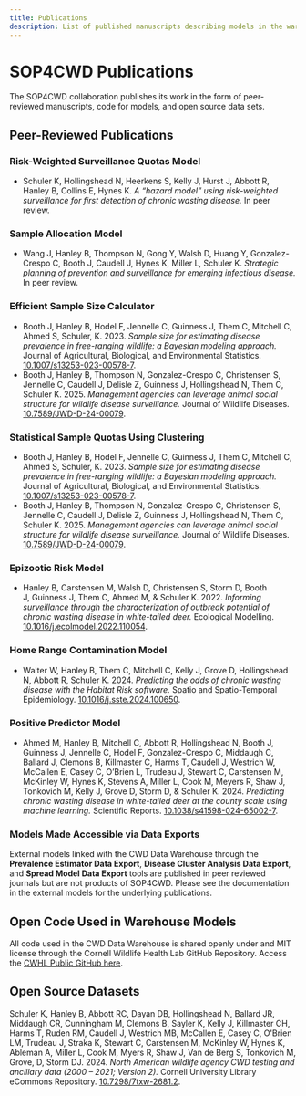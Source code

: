 ```yaml
---
title: Publications
description: List of published manuscripts describing models in the warehouse.
---
```


# SOP4CWD Publications

The SOP4CWD collaboration publishes its work in the form of peer-reviewed manuscripts, code for models, and open source data sets.  

## Peer-Reviewed Publications

### Risk-Weighted Surveillance Quotas Model
* Schuler K, Hollingshead N, Heerkens S, Kelly J, Hurst J, Abbott R, Hanley B, Collins E, Hynes K. _A “hazard model” using risk-weighted surveillance for first detection of chronic wasting disease._ In peer review.

### Sample Allocation Model
* Wang J, Hanley B, Thompson N, Gong Y, Walsh D, Huang Y, Gonzalez-Crespo C, Booth J, Caudell J, Hynes K, Miller L, Schuler K. _Strategic planning of prevention and surveillance for emerging infectious disease._ In peer review.

### Efficient Sample Size Calculator 
* Booth J, Hanley B, Hodel F, Jennelle C, Guinness J, Them C, Mitchell C, Ahmed S, Schuler, K. 2023. _Sample size for estimating disease prevalence in free-ranging wildlife: a Bayesian modeling approach._ Journal of Agricultural, Biological, and Environmental Statistics. [10.1007/s13253-023-00578-7](https://doi.org/10.1007/s13253-023-00578-7).
* Booth J, Hanley B, Thompson N, Gonzalez-Crespo C, Christensen S, Jennelle C, Caudell J, Delisle Z, Guinness J, Hollingshead N, Them C, Schuler K. 2025. _Management agencies can leverage animal social structure for wildlife disease surveillance._ Journal of Wildlife Diseases. [10.7589/JWD-D-24-00079](https://doi.org/10.7589/JWD-D-24-00079).

### Statistical Sample Quotas Using Clustering
* Booth J, Hanley B, Hodel F, Jennelle C, Guinness J, Them C, Mitchell C, Ahmed S, Schuler, K. 2023. _Sample size for estimating disease prevalence in free-ranging wildlife: a Bayesian modeling approach._ Journal of Agricultural, Biological, and Environmental Statistics. [10.1007/s13253-023-00578-7](https://doi.org/10.1007/s13253-023-00578-7).
* Booth J, Hanley B, Thompson N, Gonzalez-Crespo C, Christensen S, Jennelle C, Caudell J, Delisle Z, Guinness J, Hollingshead N, Them C, Schuler K. 2025. _Management agencies can leverage animal social structure for wildlife disease surveillance._ Journal of Wildlife Diseases. [10.7589/JWD-D-24-00079](https://doi.org/10.7589/JWD-D-24-00079).

### Epizootic Risk Model
* Hanley B, Carstensen M, Walsh D, Christensen S, Storm D, Booth J, Guinness J, Them C, Ahmed M, & Schuler K. 2022. _Informing surveillance through the characterization of outbreak potential of chronic wasting disease in white-tailed deer._ Ecological Modelling. [10.1016/j.ecolmodel.2022.110054](https://doi.org/10.1016/j.ecolmodel.2022.110054).

### Home Range Contamination Model
* Walter W, Hanley B, Them C, Mitchell C, Kelly J, Grove D, Hollingshead N, Abbott R, Schuler K. 2024. _Predicting the odds of chronic wasting disease with the Habitat Risk software._ Spatio and Spatio-Temporal Epidemiology. [10.1016/j.sste.2024.100650](https://doi.org/10.1016/j.sste.2024.100650).

### Positive Predictor Model
* Ahmed M, Hanley B, Mitchell C, Abbott R, Hollingshead N, Booth J, Guinness J, Jennelle C, Hodel F, Gonzalez-Crespo C, Middaugh C, Ballard J, Clemons B, Killmaster C, Harms T, Caudell J, Westrich W, McCallen E, Casey C, O’Brien L, Trudeau J, Stewart C, Carstensen M, McKinley W, Hynes K, Stevens A, Miller L, Cook M, Meyers R, Shaw J, Tonkovich M, Kelly J, Grove D, Storm D, & Schuler K. 2024. _Predicting chronic wasting disease in white-tailed deer at the county scale using machine learning._ Scientific Reports. [10.1038/s41598-024-65002-7](https://doi.org/10.1038/s41598-024-65002-7).

### Models Made Accessible via Data Exports
External models linked with the CWD Data Warehouse through the **Prevalence Estimator Data Export**, **Disease Cluster Analysis Data Export**, and **Spread Model Data Export** tools are published in peer reviewed journals but are not products of SOP4CWD. Please see the documentation in the external models for the underlying publications.  

## Open Code Used in Warehouse Models
All code used in the CWD Data Warehouse is shared openly under and MIT license through the Cornell Wildlife Health Lab GitHub Repository. Access the [CWHL Public GitHub here](https://github.com/Cornell-Wildlife-Health-Lab). 

## Open Source Datasets
Schuler K, Hanley B, Abbott RC, Dayan DB, Hollingshead N, Ballard JR, Middaugh CR, Cunningham M, Clemons B, Sayler K, Kelly J, Killmaster CH, Harms T, Ruden RM, Caudell J, Westrich MB, McCallen E, Casey C, O'Brien LM, Trudeau J, Straka K, Stewart C, Carstensen M, McKinley W, Hynes K, Ableman A, Miller L, Cook M, Myers R, Shaw J, Van de Berg S, Tonkovich M, Grove, D, Storm DJ. 2024. _North American wildlife agency CWD testing and ancillary data (2000 – 2021; Version 2)._ Cornell University Library eCommons Repository. [10.7298/7txw-2681.2](https://doi.org/10.7298/7txw-2681.2).
